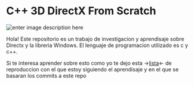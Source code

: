 # C++ 3D DirectX From Scratch

![enter image description here](https://jimmytutoriales.com/img/p/directx/1.png)

Hola! Este repositorio es un trabajo de investigacion y aprendisaje sobre Directx y la libreria Windows. El lenguaje de programacion utilizado es c y c++.

Si te interesa aprender sobre esto como yo te dejo esta ->[lista](https://www.youtube.com/watch?v=nQTiSLiNyk4&list=PLqCJpWy5Fohd3S7ICFXwUomYW0Wv67pDD&index=1)<- de reproduccion con el que estoy siguiendo el aprendisaje y en el que se basaran los commits a este repo 
